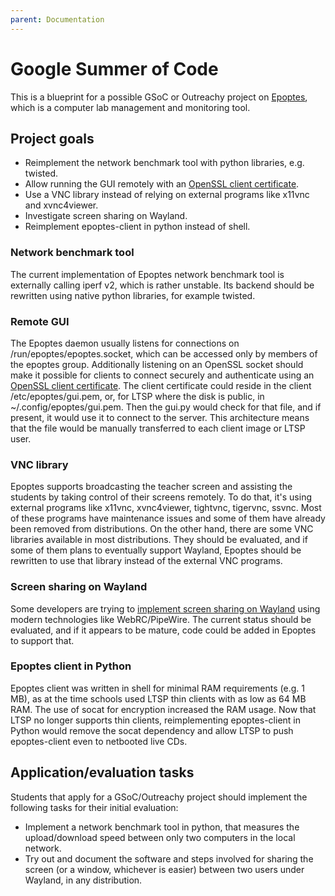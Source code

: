 ```yaml
---
parent: Documentation
---
```


# Google Summer of Code
This is a blueprint for a possible GSoC or Outreachy project on [Epoptes](https://epoptes.org), which is a computer lab management and monitoring tool.

## Project goals

- Reimplement the network benchmark tool with python libraries, e.g. twisted.
- Allow running the GUI remotely with an [OpenSSL client certificate](http://www.dest-unreach.org/socat/doc/socat-openssltunnel.html).
- Use a VNC library instead of relying on external programs like x11vnc and xvnc4viewer.
- Investigate screen sharing on Wayland.
- Reimplement epoptes-client in python instead of shell.

### Network benchmark tool

The current implementation of Epoptes network benchmark tool is externally calling iperf v2, which is rather unstable. Its backend should be rewritten using native python libraries, for example twisted.

### Remote GUI

The Epoptes daemon usually listens for connections on /run/epoptes/epoptes.socket, which can be accessed only by members of the epoptes group.
Additionally listening on an OpenSSL socket should make it possible for clients to connect securely and authenticate using an [OpenSSL client certificate](http://www.dest-unreach.org/socat/doc/socat-openssltunnel.html).
The client certificate could reside in the client /etc/epoptes/gui.pem, or, for LTSP where the disk is public, in ~/.config/epoptes/gui.pem. Then the gui.py would check for that file, and if present, it would use it to connect to the server.
This architecture means that the file would be manually transferred to each client image or LTSP user.

### VNC library

Epoptes supports broadcasting the teacher screen and assisting the students by taking control of their screens remotely. To do that, it's using external programs like x11vnc, xvnc4viewer, tightvnc, tigervnc, ssvnc. Most of these programs have maintenance issues and some of them have already been removed from distributions.
On the other hand, there are some VNC libraries available in most distributions. They should be evaluated, and if some of them plans to eventually support Wayland, Epoptes should be rewritten to use that library instead of the external VNC programs.

### Screen sharing on Wayland

Some developers are trying to [implement screen sharing on Wayland](https://www.phoronix.com/scan.php?page=news_item&px=WebRTC-Wayland-Screen-Share) using modern technologies like WebRC/PipeWire. The current status should be evaluated, and if it appears to be mature, code could be added in Epoptes to support that.

### Epoptes client in Python

Epoptes client was written in shell for minimal RAM requirements (e.g. 1 MB), as at the time schools used LTSP thin clients with as low as 64 MB RAM. The use of socat for encryption increased the RAM usage. Now that LTSP no longer supports thin clients, reimplementing epoptes-client in Python would remove the socat dependency and allow LTSP to push epoptes-client even to netbooted live CDs.

## Application/evaluation tasks

Students that apply for a GSoC/Outreachy project should implement the following tasks for their initial evaluation:

- Implement a network benchmark tool in python, that measures the upload/download speed between only two computers in the local network.
- Try out and document the software and steps involved for sharing the screen (or a window, whichever is easier) between two users under Wayland, in any distribution.

